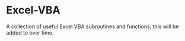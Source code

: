 # Excel-VBA

A collection of useful Excel VBA subroutines and functions; this will be added to over time. 
